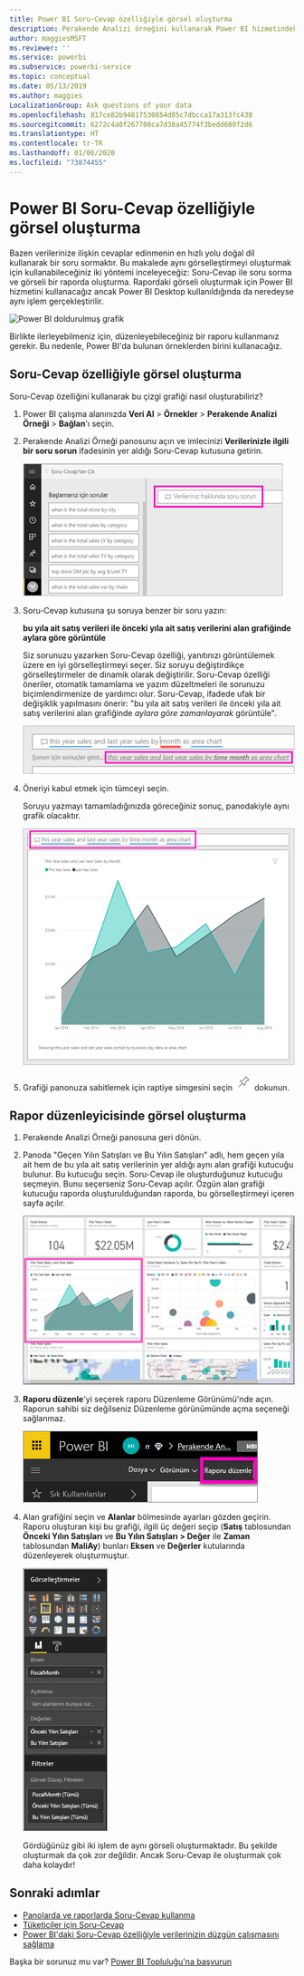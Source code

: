 ```yaml
---
title: Power BI Soru-Cevap özelliğiyle görsel oluşturma
description: Perakende Analizi örneğini kullanarak Power BI hizmetindeki Soru-Cevap özelliği ile görsel oluşturmayı öğrenin
author: maggiesMSFT
ms.reviewer: ''
ms.service: powerbi
ms.subservice: powerbi-service
ms.topic: conceptual
ms.date: 05/13/2019
ms.author: maggies
LocalizationGroup: Ask questions of your data
ms.openlocfilehash: 817ce82b94817530854d85c7dbcca17a313fc438
ms.sourcegitcommit: 6272c4a0f267708ca7d38a45774f3bedd680f2d6
ms.translationtype: HT
ms.contentlocale: tr-TR
ms.lasthandoff: 01/06/2020
ms.locfileid: "73874455"
---
```

# <a name="create-a-visual-with-power-bi-qa"></a>Power BI Soru-Cevap özelliğiyle görsel oluşturma

Bazen verilerinize ilişkin cevaplar edinmenin en hızlı yolu doğal dil kullanarak bir soru sormaktır.  Bu makalede aynı görselleştirmeyi oluşturmak için kullanabileceğiniz iki yöntemi inceleyeceğiz: Soru-Cevap ile soru sorma ve görseli bir raporda oluşturma. Rapordaki görseli oluşturmak için Power BI hizmetini kullanacağız ancak Power BI Desktop kullanıldığında da neredeyse aynı işlem gerçekleştirilir.

![Power BI doldurulmuş grafik](media/power-bi-visualization-introduction-to-q-and-a/power-bi-qna-create-visual.png)

Birlikte ilerleyebilmeniz için, düzenleyebileceğiniz bir raporu kullanmanız gerekir. Bu nedenle, Power BI'da bulunan örneklerden birini kullanacağız.

## <a name="create-a-visual-with-qa"></a>Soru-Cevap özelliğiyle görsel oluşturma

Soru-Cevap özelliğini kullanarak bu çizgi grafiği nasıl oluşturabiliriz?

1. Power BI çalışma alanınızda **Veri Al** \> **Örnekler** \> **Perakende Analizi Örneği** > **Bağlan**'ı seçin.

1. Perakende Analizi Örneği panosunu açın ve imlecinizi **Verilerinizle ilgili bir soru sorun** ifadesinin yer aldığı Soru-Cevap kutusuna getirin.

    ![İmleci Soru-Cevap kutusuna getirin](media/power-bi-visualization-introduction-to-q-and-a/power-bi-qna-cursor-in-qna-box.png)

2. Soru-Cevap kutusuna şu soruya benzer bir soru yazın:
   
    **bu yıla ait satış verileri ile önceki yıla ait satış verilerini alan grafiğinde aylara göre görüntüle**
   
    Siz sorunuzu yazarken Soru-Cevap özelliği, yanıtınızı görüntülemek üzere en iyi görselleştirmeyi seçer. Siz soruyu değiştirdikçe görselleştirmeler de dinamik olarak değiştirilir. Soru-Cevap özelliği öneriler, otomatik tamamlama ve yazım düzeltmeleri ile sorunuzu biçimlendirmenize de yardımcı olur. Soru-Cevap, ifadede ufak bir değişiklik yapılmasını önerir: "bu yıla ait satış verileri ile önceki yıla ait satış verilerini alan grafiğinde *aylara göre zamanlayarak* görüntüle".  

    ![Soru-Cevap tarafından düzeltilen ifade](media/power-bi-visualization-introduction-to-q-and-a/power-bi-qna-corrected-create-filled-chart.png)

4. Öneriyi kabul etmek için tümceyi seçin. 
   
   Soruyu yazmayı tamamladığınızda göreceğiniz sonuç, panodakiyle aynı grafik olacaktır.
   
   ![Soru-Cevap tarafından doldurulmuş alan grafiği](media/power-bi-visualization-introduction-to-q-and-a/power-bi-qna-create-filled-chart.png)

4. Grafiği panonuza sabitlemek için raptiye simgesini seçin ![Raptiye simgesi](media/power-bi-visualization-introduction-to-q-and-a/pinnooutline.png) dokunun.

## <a name="create-a-visual-in-the-report-editor"></a>Rapor düzenleyicisinde görsel oluşturma

1. Perakende Analizi Örneği panosuna geri dönün.
   
2. Panoda "Geçen Yılın Satışları ve Bu Yılın Satışları" adlı, hem geçen yıla ait hem de bu yıla ait satış verilerinin yer aldığı aynı alan grafiği kutucuğu bulunur.  Bu kutucuğu seçin. Soru-Cevap ile oluşturduğunuz kutucuğu seçmeyin. Bunu seçerseniz Soru-Cevap açılır. Özgün alan grafiği kutucuğu raporda oluşturulduğundan raporda, bu görselleştirmeyi içeren sayfa açılır.

    ![Perakende Analizi örneği panosu](media/power-bi-visualization-introduction-to-q-and-a/power-bi-dashboard.png)

1. **Raporu düzenle**'yi seçerek raporu Düzenleme Görünümü'nde açın.  Raporun sahibi siz değilseniz Düzenleme görünümünde açma seçeneği sağlanmaz.
   
    ![Raporu düzenle düğmesi](media/power-bi-visualization-introduction-to-q-and-a/power-bi-edit-report.png)
4. Alan grafiğini seçin ve **Alanlar** bölmesinde ayarları gözden geçirin.  Raporu oluşturan kişi bu grafiği, ilgili üç değeri seçip (**Satış** tablosundan **Önceki Yılın Satışları** ve **Bu Yılın Satışları > Değer** ile **Zaman** tablosundan **MaliAy**) bunları **Eksen** ve **Değerler** kutularında düzenleyerek oluşturmuştur.
   
    ![Görselleştirmeler bölmesi](media/power-bi-visualization-introduction-to-q-and-a/gnatutorial_3-new.png)

    Gördüğünüz gibi iki işlem de aynı görseli oluşturmaktadır. Bu şekilde oluşturmak da çok zor değildir. Ancak Soru-Cevap ile oluşturmak çok daha kolaydır!

## <a name="next-steps"></a>Sonraki adımlar

- [Panolarda ve raporlarda Soru-Cevap kullanma](power-bi-tutorial-q-and-a.md)  
- [Tüketiciler için Soru-Cevap](consumer/end-user-q-and-a.md)
- [Power BI'daki Soru-Cevap özelliğiyle verilerinizin düzgün çalışmasını sağlama](service-prepare-data-for-q-and-a.md)

Başka bir sorunuz mu var? [Power BI Topluluğu'na başvurun](https://community.powerbi.com/)

